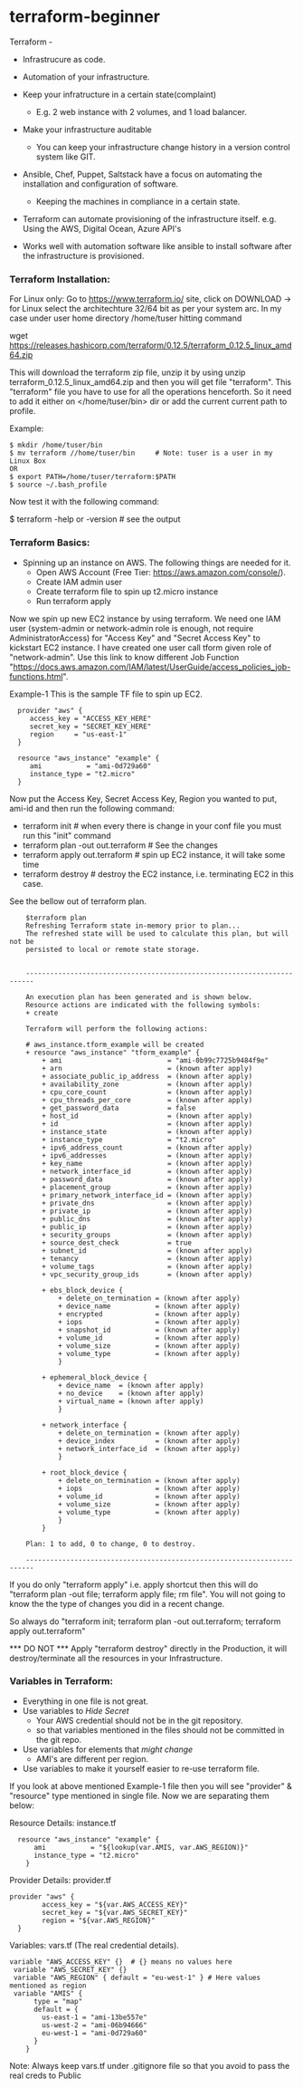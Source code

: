 # terraform-beginner

Terraform -
* Infrastrucure as code.
* Automation of your infrastructure.
* Keep your infratructure in a certain state(complaint)
    * E.g. 2 web instance with 2 volumes, and 1 load balancer.
* Make your infrastructure auditable
    * You can keep your infrastructure change history in a version control system like GIT.

* Ansible, Chef, Puppet, Saltstack have a focus on automating the installation and configuration of software.
    * Keeping the machines in compliance in a certain state.

* Terraform can automate provisioning of the infrastructure itself.
    e.g. Using the AWS, Digital Ocean, Azure API's
  
* Works well with automation software like ansible to install software after the infrastructure is provisioned.


### Terraform Installation:

For Linux only:
Go to https://www.terraform.io/ site, click on DOWNLOAD -> for Linux select the architechture 32/64 bit as per your system arc.
In my case under user home directory /home/tuser hitting command 

wget https://releases.hashicorp.com/terraform/0.12.5/terraform_0.12.5_linux_amd64.zip 

This will download the terraform zip file, unzip it by using unzip terraform_0.12.5_linux_amd64.zip and then you will get file "terraform". This "terraform" file you have to use for all the operations henceforth. So it need to add it either on </home/tuser/bin> dir or add the current current path to profile.

Example: 

    $ mkdir /home/tuser/bin 
    $ mv terraform //home/tuser/bin     # Note: tuser is a user in my Linux Box
    OR
    $ export PATH=/home/tuser/terraform:$PATH
    $ source ~/.bash_profile
         
Now test it with the following command:

$ terraform -help or -version  # see the output


### Terraform Basics:
* Spinning up an instance on AWS. The following things are needed for it.
  * Open AWS Account (Free Tier: https://aws.amazon.com/console/). 
  * Create IAM admin user
  * Create terraform file to spin up t2.micro instance
  * Run terraform apply
  
Now we spin up new EC2 instance by using terraform. 
We need one IAM user (system-admin or network-admin role is enough, not require AdministratorAccess) for "Access Key" and "Secret Access Key" to kickstart EC2 instance.
I have created one user call tform given role of "network-admin". Use this link to know different Job Function "https://docs.aws.amazon.com/IAM/latest/UserGuide/access_policies_job-functions.html".

Example-1
This is the sample TF file to spin up EC2.

      provider "aws" {
         access_key = "ACCESS_KEY_HERE"
         secret_key = "SECRET_KEY_HERE"
         region     = "us-east-1"
      }

      resource "aws_instance" "example" {
         ami           = "ami-0d729a60"
         instance_type = "t2.micro"
      }

Now put the Access Key, Secret Access Key, Region you wanted to put, ami-id and then run the following command:

* terraform init     # when every there is change in your conf file you must run this "init" command
* terraform plan -out out.terraform      # See the changes
* terraform apply out.terraform          # spin up EC2 instance, it will take some time
* terraform destroy                      # destroy the EC2 instance, i.e. terminating EC2 in this case.

See the bellow out of terraform plan. 

        $terraform plan
        Refreshing Terraform state in-memory prior to plan...
        The refreshed state will be used to calculate this plan, but will not be
        persisted to local or remote state storage.
        
        
        ------------------------------------------------------------------------
        
        An execution plan has been generated and is shown below.
        Resource actions are indicated with the following symbols:
        + create
        
        Terraform will perform the following actions:
        
        # aws_instance.tform_example will be created
        + resource "aws_instance" "tform_example" {
            + ami                          = "ami-0b99c7725b9484f9e"
            + arn                          = (known after apply)
            + associate_public_ip_address  = (known after apply)
            + availability_zone            = (known after apply)
            + cpu_core_count               = (known after apply)
            + cpu_threads_per_core         = (known after apply)
            + get_password_data            = false
            + host_id                      = (known after apply)
            + id                           = (known after apply)
            + instance_state               = (known after apply)
            + instance_type                = "t2.micro"
            + ipv6_address_count           = (known after apply)
            + ipv6_addresses               = (known after apply)
            + key_name                     = (known after apply)
            + network_interface_id         = (known after apply)
            + password_data                = (known after apply)
            + placement_group              = (known after apply)
            + primary_network_interface_id = (known after apply)
            + private_dns                  = (known after apply)
            + private_ip                   = (known after apply)
            + public_dns                   = (known after apply)
            + public_ip                    = (known after apply)
            + security_groups              = (known after apply)
            + source_dest_check            = true
            + subnet_id                    = (known after apply)
            + tenancy                      = (known after apply)
            + volume_tags                  = (known after apply)
            + vpc_security_group_ids       = (known after apply)
        
            + ebs_block_device {
                + delete_on_termination = (known after apply)
                + device_name           = (known after apply)
                + encrypted             = (known after apply)
                + iops                  = (known after apply)
                + snapshot_id           = (known after apply)
                + volume_id             = (known after apply)
                + volume_size           = (known after apply)
                + volume_type           = (known after apply)
                }
        
            + ephemeral_block_device {
                + device_name  = (known after apply)
                + no_device    = (known after apply)
                + virtual_name = (known after apply)
                }
        
            + network_interface {
                + delete_on_termination = (known after apply)
                + device_index          = (known after apply)
                + network_interface_id  = (known after apply)
                }
        
            + root_block_device {
                + delete_on_termination = (known after apply)
                + iops                  = (known after apply)
                + volume_id             = (known after apply)
                + volume_size           = (known after apply)
                + volume_type           = (known after apply)
                }
            }
        
        Plan: 1 to add, 0 to change, 0 to destroy.
        
        ------------------------------------------------------------------------

If you do only "terraform apply" i.e. apply shortcut then this will do "terraform plan -out file; terraform apply file; rm file". You will not going to know the the type of changes you did in a recent change.

So always do "terraform init; terraform plan -out out.terraform; terraform apply out.terraform"

*** DO NOT *** Apply "terraform destroy" directly in the Production, it will destroy/terminate all the resources in your Infrastructure.


### Variables in Terraform:

* Everything in one file is not great.
* Use variables to *Hide Secret*
  * Your AWS credential should not be in the git repository.
  * so that variables mentioned in the files should not be committed in the git repo.
* Use variables for elements that *might change*
  * AMI's are different per region.
* Use variables to make it yourself easier to re-use terraform file.

If you look at above mentioned Example-1 file then you will see "provider" & "resource" type mentioned in single file.
Now we are separating them below:

Resource Details: instance.tf
		
      resource "aws_instance" "example" {
		  ami           = "${lookup(var.AMIS, var.AWS_REGION)}"
		  instance_type = "t2.micro"
		}

Provider Details: provider.tf

    provider "aws" {
		    access_key = "${var.AWS_ACCESS_KEY}"
		    secret_key = "${var.AWS_SECRET_KEY}"
		    region = "${var.AWS_REGION}"
	  }

Variables: vars.tf (The real credential details).

    variable "AWS_ACCESS_KEY" {}  # {} means no values here
	 variable "AWS_SECRET_KEY" {}
	 variable "AWS_REGION" { default = "eu-west-1" } # Here values mentioned as region
	 variable "AMIS" {
		  type = "map"
		  default = {
		    us-east-1 = "ami-13be557e"
		    us-west-2 = "ami-06b94666"
		    eu-west-1 = "ami-0d729a60"
		  }
		}

Note: Always keep vars.tf under .gitignore file so that you avoid to pass the real creds to Public

